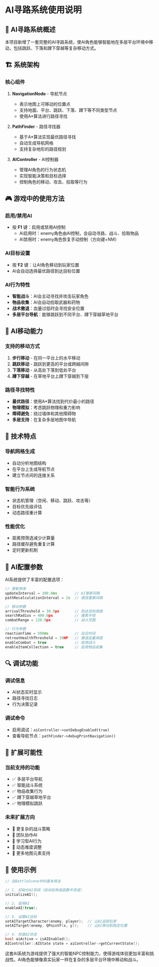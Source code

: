 # AI寻路系统使用说明

## 🤖 AI寻路系统概述

本项目新增了一套完整的AI寻路系统，使AI角色能够智能地在多层平台环境中移动，包括跳跃、下落和蹲下穿越等复杂移动方式。

## 🏗️ 系统架构

### 核心组件

1. **NavigationNode** - 导航节点
   - 表示地图上可移动的位置点
   - 支持地面、平台、跳跃、下落、蹲下等不同类型节点
   - 使用A*算法进行路径寻找

2. **PathFinder** - 路径寻找器
   - 基于A*算法实现最优路径寻找
   - 自动生成导航网格
   - 支持复杂地形的路径规划

3. **AIController** - AI控制器
   - 管理AI角色的行为状态机
   - 实现智能决策和目标选择
   - 控制角色的移动、攻击、拾取等行为

## 🎮 游戏中的使用方法

### 启用/禁用AI
- 按 **F1** 键：启用或禁用AI控制
  - AI启用时：enemy角色由AI控制，会自动寻路、战斗、拾取物品
  - AI禁用时：enemy角色恢复手动控制（方向键+NM）

### AI目标设置
- 按 **F2** 键：让AI角色移动到玩家位置
- AI会自动选择最优路径到达目标位置

### AI行为特性
- **智能战斗**：AI会主动寻找并攻击玩家角色
- **物品收集**：AI会自动拾取武器和药物
- **战术撤退**：血量过低时会寻找安全位置
- **多层平台导航**：能够跳跃到不同平台、蹲下穿越草地平台

## 🎯 AI移动能力

### 支持的移动方式
1. **步行移动** - 在同一平台上的水平移动
2. **跳跃移动** - 跳跃到更高的平台或跨越间隙
3. **下落移动** - 从高处下落到低处平台
4. **蹲下穿越** - 在草地平台上蹲下穿越到下层

### 路径寻找特性
- **最优路径**：使用A*算法找到代价最小的路径
- **物理模拟**：考虑跳跃物理和重力影响
- **障碍避免**：绕过墙体和其他障碍物
- **多层支持**：在复杂多层地图中导航

## 🔧 技术特点

### 导航网格生成
- 自动分析地图结构
- 在平台上生成导航节点
- 建立节点间的连接关系

### 智能行为系统
- 状态机管理（空闲、移动、跳跃、攻击等）
- 目标优先级评估
- 动态路径重计算

### 性能优化
- 距离预筛选减少计算量
- 路径缓存避免重复计算
- 定时更新机制

## 🎲 AI配置参数

AI系统提供了丰富的配置选项：

```cpp
// 更新频率
updateInterval = 100.0ms        // AI更新间隔
pathRecalculationInterval = 2s  // 路径重算间隔

// 移动参数
arrivalThreshold = 30.0px       // 到达目标阈值
searchRadius = 400.0px          // 搜索半径
combatRange = 120.0px           // 战斗范围

// 行为参数
reactionTime = 500ms            // 反应时间
retreatHealthThreshold = 20HP   // 撤退血量阈值
enableCombat = true             // 启用战斗
enableItemCollection = true     // 启用物品收集
```

## 🔍 调试功能

### 调试信息
- AI状态实时显示
- 路径寻找日志
- 行为决策记录

### 调试命令
- 启用调试：`aiController->setDebugEnabled(true)`
- 查看导航节点：`pathFinder->debugPrintNavigation()`

## 🚀 扩展可能性

### 当前支持的功能
- ✅ 多层平台导航
- ✅ 智能战斗系统
- ✅ 物品收集行为
- ✅ 蹲下穿越草地平台
- ✅ 物理模拟跳跃

### 未来扩展方向
- 🔮 更复杂的战斗策略
- 🔮 团队协作AI
- 🔮 学习型AI行为
- 🔮 动态难度调整
- 🔮 更多地图元素支持

## 📝 使用示例

```cpp
// 在BattleScene中的基本用法

// 1. 初始化AI系统（自动在构造函数中完成）
initializeAI();

// 2. 启用AI
enableAI(true);

// 3. 设置AI目标
setAITargetCharacter(enemy, player);  // 让AI追踪玩家
setAITarget(enemy, QPointF(x, y));    // 让AI移动到指定位置

// 4. 检查AI状态
bool aiActive = isAIEnabled();
AIController::AIState state = aiController->getCurrentState();
```

这套AI系统为游戏提供了强大的智能NPC控制能力，使得游戏体验更加丰富和挑战性。AI角色能够像真实玩家一样在复杂的多层平台环境中移动和战斗。
